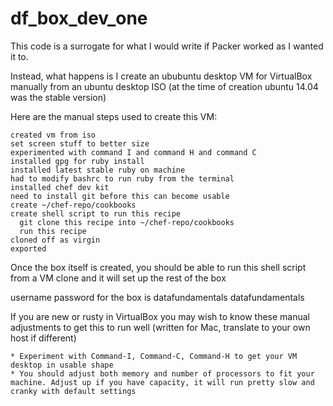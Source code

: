 # df_box_dev_one

This code is a surrogate for what I would write if Packer worked as I wanted it to.

Instead, what happens is I create an ububuntu desktop VM for VirtualBox manually from an ubuntu desktop ISO
(at the time of creation ubuntu 14.04 was the stable version)

Here are the manual steps used to create this VM:

    created vm from iso
    set screen stuff to better size
    experimented with command I and command H and command C
    installed gpg for ruby install
    installed latest stable ruby on machine
    had to modify bashrc to run ruby from the terminal
    installed chef dev kit
    need to install git before this can become usable
    create ~/chef-repo/cookbooks
    create shell script to run this recipe
      git clone this recipe into ~/chef-repo/cookbooks
      run this recipe
    cloned off as virgin
    exported
    
Once the box itself is created, you should be able to run this shell script from a VM clone and it will set up the rest of the box

username password for the box is datafundamentals datafundamentals

If you are new or rusty in VirtualBox you may wish to know these manual adjustments to get this to run well (written for Mac, translate to your own host if different)
    
    * Experiment with Command-I, Command-C, Command-H to get your VM desktop in usable shape
    * You should adjust both memory and number of processors to fit your machine. Adjust up if you have capacity, it will run pretty slow and cranky with default settings
